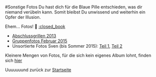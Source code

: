 #Sonstige Fotos
Du hast dich für die Blaue Pille entschieden, was dir niemand verübeln kann. Somit bleibst Du unwissend und weiterhin ein Opfer der Illusion.

Ehem... Fotos! :tada: [:closed_book](../Videos/Sonstiges.md)
* [Abschlussgrillen 2013](https://www.flickr.com/photos/tsmoers/sets/72157654827640006)
* [Gruppenfotos Februar 2015](https://www.flickr.com/gp/tsmoers/jy4433)
* Unsortierte Fotos Sven (bis Sommer 2015): [Teil 1](https://www.flickr.com/gp/tsmoers/t65McA), [Teil 2](https://www.flickr.com/photos/tsmoers/sets/72157655184217525)

Kleinere Mengen von Fotos, für die sich kein eigenes Album lohnt, finden sich [hier](https://www.flickr.com/gp/tsmoers/J8E2Ad)

Uuuuuuund zurück zur [Startseite](../../Linkliste.md)